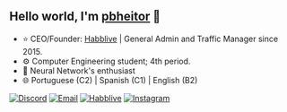 ## Hello world, I'm <a href="https://github.com/pbheitor/">pbheitor</a> 👋

- ⭐ CEO/Founder: <a href="https://habblive.in/">Habblive</a> | General Admin and Traffic Manager since 2015.
- ⚙️ Computer Engineering student; 4th period.
- 🧠 Neural Network's enthusiast
- 🌐 Portuguese (C2) | Spanish (C1) | English (B2)

[![Discord](https://img.shields.io/badge/Discord-7289DA?style=for-the-badge&logo=discord&logoColor=white)](https://discord.com/users/pbheitor)
[![Email](https://img.shields.io/badge/Email-D14836?style=for-the-badge&logo=gmail&logoColor=white)](mailto:heitorbarcellos07@gmail.com)
[![Habblive](https://img.shields.io/badge/Habblive-007BFF?style=for-the-badge&logo=H&logoColor=white)](https://habblive.in/)
[![Instagram](https://img.shields.io/badge/Instagram-E4405F?style=for-the-badge&logo=instagram&logoColor=white)](https://www.instagram.com/pbheitor/)
